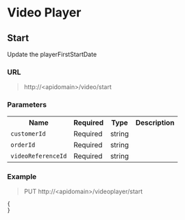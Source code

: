 # Video Player

## Start

Update the playerFirstStartDate

### URL
> http://&lt;apidomain&gt;/video/start

### Parameters

<table>
	<tr>
		<th>Name</th>
		<th>Required</th>
		<th>Type</th>
		<th>Description</th>
	</tr>
	<tr>
		<td><code>customerId</code></td>
		<td>Required</td>
		<td>string</td>
		<td></td>
	</tr>
	<tr>
		<td><code>orderId</code></td>
		<td>Required</td>
		<td>string</td>
		<td></td>
	</tr>
	<tr>
		<td><code>videoReferenceId</code></td>
		<td>Required</td>
		<td>string</td>
		<td></td>
	</tr>
</table>

### Example

> PUT http://&lt;apidomain&gt;/videoplayer/start
```js
{
}
```

